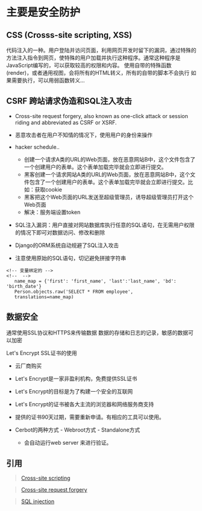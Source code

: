 # 主要是安全防护
## CSS (Crosss-site scripting, XSS)
代码注入的一种。用户登陆并访问页面，利用网页开发时留下的漏洞，通过特殊的方法注入指令到网页，使特殊的用户加载并执行这种程序。通常这种程序是JavaScript编写的，可以获取较高的权限和内容。
    使用自带的特殊函数(render)，或者通用视图，会将所有的HTML转义，所有的自带的脚本不会执行
    如果需要执行，可以用弱函数转义...

## CSRF 跨站请求伪造和SQL注入攻击
-   Cross-site request forgery, also known as one-click attack or session riding and abbreviated as CSRF or XSRF.
-   恶意攻击者在用户不知情的情况下，使用用户的身份来操作

-   hacker schedule..
    -   创建一个请求A类的URL的Web页面，放在恶意网站B中，这个文件包含了一个创建用户的表单。这个表单加载完毕就会立即进行提交。
    -   黑客创建一个请求网站A类的URL的Web页面，放在恶意网站B中，这个文件包含了一个创建用户的表单。这个表单加载完毕就会立即进行提交。比如：获取cookie
    -   黑客把这个Web页面的URL发送至超级管理员，诱导超级管理员打开这个Web页面
    -   解决：服务端设置token
-   SQL注入漏洞：用户直接对网站数据库执行任意的SQL语句，在无需用户权限的情况下即可对数据访问、修改和删除
-   Django的ORM系统自动规避了SQL注入攻击
-   注意使用原始的SQL语句，切记避免拼接字符串
 ```Django
 <!-- 变量绑定的 -->
 <!--  -->
    name_map = {'first': 'first_name', 'last':'last_name', 'bd': 'birth_date'}
    Person.objects.raw('SELECT * FROM employee',
    translations=name_map)
 ```

## 数据安全
通常使用SSL协议和HTTPS来传输数据
数据的存储和日志的记录，敏感的数据可以加密

Let's Encrypt SSL证书的使用
-   云厂商购买
-   Let's Encrypt是一家非盈利机构，免费提供SSL证书
-   Let's Encrypt的目标是为了构建一个安全的互联网
-   Let's Encrypt的证书被各大主流的浏览器和网络服务商支持
-   提供的证书90天过期，需要重新申请。有相应的工具可以使用。


-    Cerbot的两种方式
    -   Webroot方式
    -   Standalone方式
        -   会自动运行web server 来进行验证。

## 引用
>[Cross-site scripting](https://en.wikipedia.org/wiki/Cross-site_scripting)

>[Cross-site request forgery](https://en.wikipedia.org/wiki/Cross-site_request_forgery)

>[SQL injection](https://en.wikipedia.org/wiki/SQL_injection)
